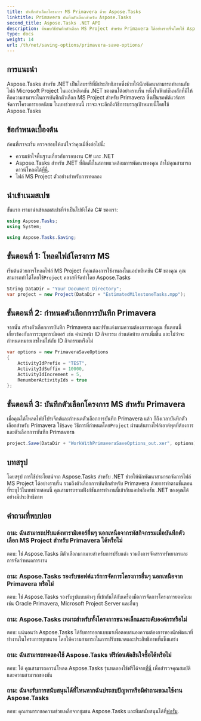 ```yaml
---
title: บันทึกตัวเลือกโครงการ MS Primavera ด้วย Aspose.Tasks
linktitle: Primavera บันทึกตัวเลือกสำหรับ Aspose.Tasks
second_title: Aspose.Tasks .NET API
description: ค้นพบวิธีบันทึกตัวเลือก MS Project สำหรับ Primavera ได้อย่างราบรื่นโดยใช้ Aspose.Tasks สำหรับ .NET ปฏิบัติตามบทช่วยสอนทีละขั้นตอนของเรา
type: docs
weight: 14
url: /th/net/saving-options/primavera-save-options/
---
```

## การแนะนำ
Aspose.Tasks สำหรับ .NET เป็นไลบรารีที่มีประสิทธิภาพซึ่งช่วยให้นักพัฒนาสามารถทำงานกับไฟล์ Microsoft Project ในแอปพลิเคชัน .NET ของตนได้อย่างราบรื่น หนึ่งในฟังก์ชันหลักที่มีให้คือความสามารถในการบันทึกตัวเลือก MS Project สำหรับ Primavera ซึ่งเป็นซอฟต์แวร์การจัดการโครงการยอดนิยม ในบทช่วยสอนนี้ เราจะเจาะลึกถึงวิธีการบรรลุเป้าหมายนี้โดยใช้ Aspose.Tasks
## ข้อกำหนดเบื้องต้น
ก่อนที่เราจะเริ่ม ตรวจสอบให้แน่ใจว่าคุณมีสิ่งต่อไปนี้:
- ความเข้าใจพื้นฐานเกี่ยวกับกรอบงาน C# และ .NET
-  Aspose.Tasks สำหรับ .NET ที่ติดตั้งในสภาพแวดล้อมการพัฒนาของคุณ ถ้าไม่คุณสามารถดาวน์โหลดได้[ที่นี่](https://releases.aspose.com/tasks/net/).
- ไฟล์ MS Project ตัวอย่างสำหรับการทดลอง

## นำเข้าเนมสเปซ
ขั้นแรก เรามานำเข้าเนมสเปซที่จำเป็นไปยังโค้ด C# ของเรา:
```csharp
using Aspose.Tasks;
using System;

using Aspose.Tasks.Saving;
```
## ขั้นตอนที่ 1: โหลดไฟล์โครงการ MS
เริ่มต้นด้วยการโหลดไฟล์ MS Project ที่คุณต้องการใช้งานลงในแอปพลิเคชัน C# ของคุณ คุณสามารถทำได้โดยใช้`Project` คลาสที่จัดทำโดย Aspose.Tasks
```csharp
String DataDir = "Your Document Directory";
var project = new Project(DataDir + "EstimatedMilestoneTasks.mpp");
```
## ขั้นตอนที่ 2: กำหนดตัวเลือกการบันทึก Primavera
จากนั้น สร้างตัวเลือกการบันทึก Primavera และปรับแต่งตามความต้องการของคุณ ขั้นตอนนี้เกี่ยวข้องกับการระบุพารามิเตอร์ เช่น คำนำหน้า ID กิจกรรม ส่วนต่อท้าย การเพิ่มขึ้น และไม่ว่าจะกำหนดหมายเลขใหม่ให้กับ ID กิจกรรมหรือไม่
```csharp
var options = new PrimaveraSaveOptions
{
    ActivityIdPrefix = "TEST",
    ActivityIdSuffix = 10000,
    ActivityIdIncrement = 5,
    RenumberActivityIds = true
};
```
## ขั้นตอนที่ 3: บันทึกตัวเลือกโครงการ MS สำหรับ Primavera
 เมื่อคุณได้โหลดไฟล์โปรเจ็กต์และกำหนดตัวเลือกการบันทึก Primavera แล้ว ก็ถึงเวลาบันทึกตัวเลือกสำหรับ Primavera ใช้`Save` วิธีการที่กำหนดโดย`Project` ผ่านเส้นทางไฟล์เอาต์พุตที่ต้องการและตัวเลือกการบันทึก Primavera
```csharp
project.Save(DataDir + "WorkWithPrimaveraSaveOptions_out.xer", options);
```

## บทสรุป
โดยสรุป การใช้ประโยชน์จาก Aspose.Tasks สำหรับ .NET ช่วยให้นักพัฒนาสามารถจัดการไฟล์ MS Project ได้อย่างราบรื่น รวมถึงตัวเลือกการบันทึกสำหรับ Primavera ด้วยการทำตามขั้นตอนที่ระบุไว้ในบทช่วยสอนนี้ คุณสามารถรวมฟังก์ชันการทำงานนี้เข้ากับแอปพลิเคชัน .NET ของคุณได้อย่างมีประสิทธิภาพ
## คำถามที่พบบ่อย
### ถาม: ฉันสามารถปรับแต่งพารามิเตอร์อื่นๆ นอกเหนือจากรหัสกิจกรรมเมื่อบันทึกตัวเลือก MS Project สำหรับ Primavera ได้หรือไม่
ตอบ: ใช่ Aspose.Tasks มีตัวเลือกมากมายสำหรับการปรับแต่ง รวมถึงการจัดสรรทรัพยากรและการจัดกำหนดการงาน
### ถาม: Aspose.Tasks รองรับซอฟต์แวร์การจัดการโครงการอื่นๆ นอกเหนือจาก Primavera หรือไม่
ตอบ: ใช่ Aspose.Tasks รองรับรูปแบบต่างๆ ที่เข้ากันได้กับเครื่องมือการจัดการโครงการยอดนิยม เช่น Oracle Primavera, Microsoft Project Server และอื่นๆ
### ถาม: Aspose.Tasks เหมาะสำหรับทั้งโครงการขนาดเล็กและระดับองค์กรหรือไม่
ตอบ: แน่นอนว่า Aspose.Tasks ได้รับการออกแบบมาเพื่อตอบสนองความต้องการของนักพัฒนาที่ทำงานในโครงการทุกขนาด โดยให้ความสามารถในการปรับขนาดและประสิทธิภาพที่แข็งแกร่ง
### ถาม: ฉันสามารถทดลองใช้ Aspose.Tasks ฟรีก่อนตัดสินใจซื้อได้หรือไม่
 ตอบ: ได้ คุณสามารถดาวน์โหลด Aspose.Tasks รุ่นทดลองใช้ฟรีได้จาก[ที่นี่](https://releases.aspose.com/) เพื่อสำรวจคุณสมบัติและความสามารถของมัน
### ถาม: ฉันจะรับการสนับสนุนได้ที่ไหนหากฉันประสบปัญหาหรือมีคำถามขณะใช้งาน Aspose.Tasks
ตอบ: คุณสามารถขอความช่วยเหลือจากชุมชน Aspose.Tasks และทีมสนับสนุนได้ที่[ฟอรั่ม](https://forum.aspose.com/c/tasks/15).